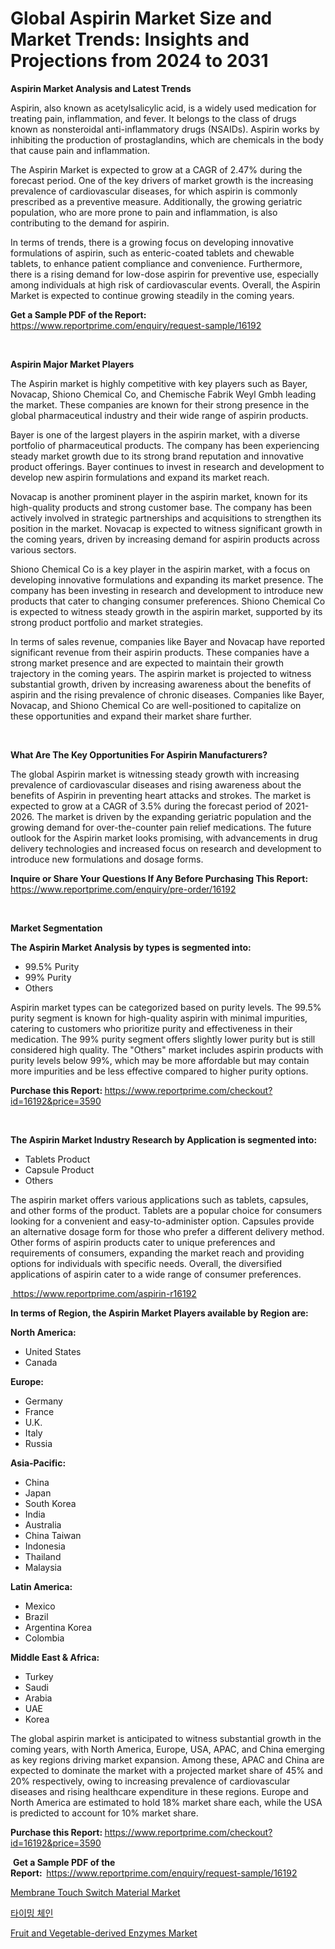 <p><h1>Global Aspirin Market Size and Market Trends: Insights and Projections from 2024 to 2031</h1></p><p><strong>Aspirin Market Analysis and Latest Trends</strong></p>
<p><p>Aspirin, also known as acetylsalicylic acid, is a widely used medication for treating pain, inflammation, and fever. It belongs to the class of drugs known as nonsteroidal anti-inflammatory drugs (NSAIDs). Aspirin works by inhibiting the production of prostaglandins, which are chemicals in the body that cause pain and inflammation.</p><p>The Aspirin Market is expected to grow at a CAGR of 2.47% during the forecast period. One of the key drivers of market growth is the increasing prevalence of cardiovascular diseases, for which aspirin is commonly prescribed as a preventive measure. Additionally, the growing geriatric population, who are more prone to pain and inflammation, is also contributing to the demand for aspirin.</p><p>In terms of trends, there is a growing focus on developing innovative formulations of aspirin, such as enteric-coated tablets and chewable tablets, to enhance patient compliance and convenience. Furthermore, there is a rising demand for low-dose aspirin for preventive use, especially among individuals at high risk of cardiovascular events. Overall, the Aspirin Market is expected to continue growing steadily in the coming years.</p></p>
<p><strong>Get a Sample PDF of the Report:&nbsp;</strong> <a href="https://www.reportprime.com/enquiry/request-sample/16192">https://www.reportprime.com/enquiry/request-sample/16192</a></p>
<p>&nbsp;</p>
<p><strong>Aspirin Major Market Players</strong></p>
<p><p>The Aspirin market is highly competitive with key players such as Bayer, Novacap, Shiono Chemical Co, and Chemische Fabrik Weyl Gmbh leading the market. These companies are known for their strong presence in the global pharmaceutical industry and their wide range of aspirin products.</p><p>Bayer is one of the largest players in the aspirin market, with a diverse portfolio of pharmaceutical products. The company has been experiencing steady market growth due to its strong brand reputation and innovative product offerings. Bayer continues to invest in research and development to develop new aspirin formulations and expand its market reach.</p><p>Novacap is another prominent player in the aspirin market, known for its high-quality products and strong customer base. The company has been actively involved in strategic partnerships and acquisitions to strengthen its position in the market. Novacap is expected to witness significant growth in the coming years, driven by increasing demand for aspirin products across various sectors.</p><p>Shiono Chemical Co is a key player in the aspirin market, with a focus on developing innovative formulations and expanding its market presence. The company has been investing in research and development to introduce new products that cater to changing consumer preferences. Shiono Chemical Co is expected to witness steady growth in the aspirin market, supported by its strong product portfolio and market strategies.</p><p>In terms of sales revenue, companies like Bayer and Novacap have reported significant revenue from their aspirin products. These companies have a strong market presence and are expected to maintain their growth trajectory in the coming years. The aspirin market is projected to witness substantial growth, driven by increasing awareness about the benefits of aspirin and the rising prevalence of chronic diseases. Companies like Bayer, Novacap, and Shiono Chemical Co are well-positioned to capitalize on these opportunities and expand their market share further.</p></p>
<p>&nbsp;</p>
<p><strong>What Are The Key Opportunities For Aspirin Manufacturers?</strong></p>
<p><p>The global Aspirin market is witnessing steady growth with increasing prevalence of cardiovascular diseases and rising awareness about the benefits of Aspirin in preventing heart attacks and strokes. The market is expected to grow at a CAGR of 3.5% during the forecast period of 2021-2026. The market is driven by the expanding geriatric population and the growing demand for over-the-counter pain relief medications. The future outlook for the Aspirin market looks promising, with advancements in drug delivery technologies and increased focus on research and development to introduce new formulations and dosage forms.</p></p>
<p><strong>Inquire or Share Your Questions If Any Before Purchasing This Report:</strong> <a href="https://www.reportprime.com/enquiry/pre-order/16192">https://www.reportprime.com/enquiry/pre-order/16192</a></p>
<p>&nbsp;</p>
<p><strong>Market Segmentation</strong></p>
<p><strong>The Aspirin Market Analysis by types is segmented into:</strong></p>
<p><ul><li>99.5% Purity</li><li>99% Purity</li><li>Others</li></ul></p>
<p><p>Aspirin market types can be categorized based on purity levels. The 99.5% purity segment is known for high-quality aspirin with minimal impurities, catering to customers who prioritize purity and effectiveness in their medication. The 99% purity segment offers slightly lower purity but is still considered high quality. The "Others" market includes aspirin products with purity levels below 99%, which may be more affordable but may contain more impurities and be less effective compared to higher purity options.</p></p>
<p><strong>Purchase this Report:&nbsp;</strong><a href="https://www.reportprime.com/checkout?id=16192&price=3590">https://www.reportprime.com/checkout?id=16192&price=3590</a></p>
<p>&nbsp;</p>
<p><strong>The Aspirin Market Industry Research by Application is segmented into:</strong></p>
<p><ul><li>Tablets Product</li><li>Capsule Product</li><li>Others</li></ul></p>
<p><p>The aspirin market offers various applications such as tablets, capsules, and other forms of the product. Tablets are a popular choice for consumers looking for a convenient and easy-to-administer option. Capsules provide an alternative dosage form for those who prefer a different delivery method. Other forms of aspirin products cater to unique preferences and requirements of consumers, expanding the market reach and providing options for individuals with specific needs. Overall, the diversified applications of aspirin cater to a wide range of consumer preferences.</p></p>
<p><a href="https://www.reportprime.com/aspirin-r16192">&nbsp;https://www.reportprime.com/aspirin-r16192</a></p>
<p><strong>In terms of Region, the Aspirin Market Players available by Region are:</strong></p>
<p>
    <p> <strong> North America: </strong>
        <ul>
            <li>United States</li>
            <li>Canada</li>
        </ul>
        </p> 
    <p> <strong> Europe: </strong>
        <ul>
            <li>Germany</li>
            <li>France</li>
            <li>U.K.</li>
            <li>Italy</li>
            <li>Russia</li>
        </ul>
        </p> 
    <p> <strong> Asia-Pacific: </strong>
        <ul>
            <li>China</li>
            <li>Japan</li>
            <li>South Korea</li>
            <li>India</li>
            <li>Australia</li>
            <li>China Taiwan</li>
            <li>Indonesia</li>
            <li>Thailand</li>
            <li>Malaysia</li>
        </ul>
        </p> 
    <p> <strong> Latin America: </strong>
        <ul>
            <li>Mexico</li>
            <li>Brazil</li>
            <li>Argentina Korea</li>
            <li>Colombia</li>
        </ul>
        </p> 
    <p> <strong> Middle East & Africa: </strong>
        <ul>
            <li>Turkey</li>
            <li>Saudi</li>
            <li>Arabia</li>
            <li>UAE</li>
            <li>Korea</li>
        </ul>
    </p>
    </p>
<p><p>The global aspirin market is anticipated to witness substantial growth in the coming years, with North America, Europe, USA, APAC, and China emerging as key regions driving market expansion. Among these, APAC and China are expected to dominate the market with a projected market share of 45% and 20% respectively, owing to increasing prevalence of cardiovascular diseases and rising healthcare expenditure in these regions. Europe and North America are estimated to hold 18% market share each, while the USA is predicted to account for 10% market share.</p></p>
<p><strong>Purchase this Report: </strong><a href="https://www.reportprime.com/checkout?id=16192&price=3590">https://www.reportprime.com/checkout?id=16192&price=3590</a></p>
<p>&nbsp;<strong>Get a Sample PDF of the Report:&nbsp;&nbsp;</strong><a href="https://www.reportprime.com/enquiry/request-sample/16192">https://www.reportprime.com/enquiry/request-sample/16192</a></p>
<p><strong></strong></p>
<p><p><a href="https://www.linkedin.com/pulse/membrane-touch-switch-material-market-offer-valuable-insights-gxrcc?trackingId=nOCjj%2BbIggggrfSKWxe%2BgQ%3D%3D">Membrane Touch Switch Material Market</a></p><p><a href="https://github.com/oajzkywllm460/Market-Research-Report-List-1/blob/main/596553224170.md">타이밍 체인</a></p><p><a href="https://www.linkedin.com/pulse/fruit-vegetable-derived-enzymes-market-insights-players-mwcxc?trackingId=9uHFBSAIT6oQxXLRsg4Luw%3D%3D">Fruit and Vegetable-derived Enzymes Market</a></p></p>